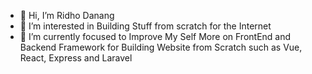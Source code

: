 - 👋 Hi, I’m Ridho Danang
- 👀 I’m interested in Building Stuff from scratch for the Internet
- 🌱 I’m currently focused to Improve My Self More on FrontEnd and Backend Framework for Building Website from Scratch such as Vue, React, Express and Laravel
<!-- - 📫 How to reach me  -->

<!---
rdanang-dev/rdanang-dev is a ✨ special ✨ repository because its `README.md` (this file) appears on your GitHub profile.
You can click the Preview link to take a look at your changes.
--->
